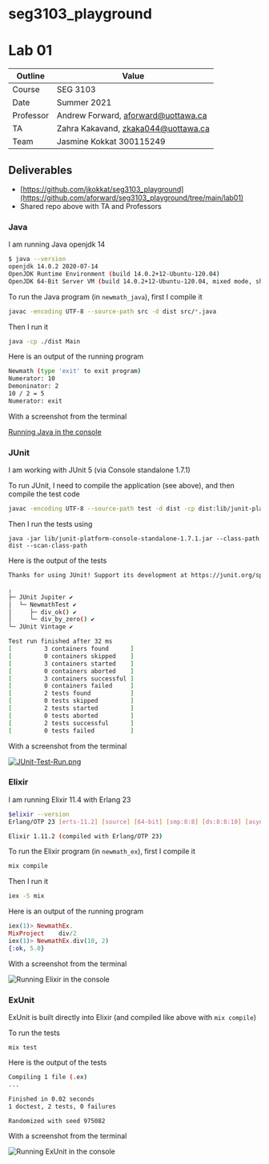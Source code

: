 # seg3103_playground
# Lab 01

| Outline | Value |
| --- | --- |
| Course | SEG 3103 |
| Date | Summer 2021 |
| Professor | Andrew Forward, aforward@uottawa.ca |
| TA | Zahra Kakavand, zkaka044@uottawa.ca |
| Team | Jasmine Kokkat 300115249<br> |

## Deliverables

* [https://github.com/jkokkat/seg3103_playground](https://github.com/aforward/seg3103_playground/tree/main/lab01)
* Shared repo above with TA and Professors

### Java

I am running Java openjdk 14

```bash
$ java --version
openjdk 14.0.2 2020-07-14
OpenJDK Runtime Environment (build 14.0.2+12-Ubuntu-120.04)
OpenJDK 64-Bit Server VM (build 14.0.2+12-Ubuntu-120.04, mixed mode, sharing)
```

To run the Java program (in `newmath_java`), first I compile it

```bash
javac -encoding UTF-8 --source-path src -d dist src/*.java
```

Then I run it

```bash
java -cp ./dist Main
```

Here is an output of the running program

```bash
Newmath (type 'exit' to exit program)
Numerator: 10
Demoninator: 2
10 / 2 = 5
Numerator: exit
```

With a screenshot from the terminal

[Running Java in the console](assets/java_main.png)


### JUnit

I am working with JUnit 5 (via Console standalone 1.7.1)

To run JUnit, I need to compile the application (see above), and then compile the test code

```bash
javac -encoding UTF-8 --source-path test -d dist -cp dist:lib/junit-platform-console-standalone-1.7.1.jar test/*.java
```

Then I run the tests using

```
java -jar lib/junit-platform-console-standalone-1.7.1.jar --class-path dist --scan-class-path
```

Here is the output of the tests

```bash
Thanks for using JUnit! Support its development at https://junit.org/sponsoring

╷
├─ JUnit Jupiter ✔
│  └─ NewmathTest ✔
│     ├─ div_ok() ✔
│     └─ div_by_zero() ✔
└─ JUnit Vintage ✔

Test run finished after 32 ms
[         3 containers found      ]
[         0 containers skipped    ]
[         3 containers started    ]
[         0 containers aborted    ]
[         3 containers successful ]
[         0 containers failed     ]
[         2 tests found           ]
[         0 tests skipped         ]
[         2 tests started         ]
[         0 tests aborted         ]
[         2 tests successful      ]
[         0 tests failed          ]
```

With a screenshot from the terminal

[![JUnit-Test-Run.png](https://i.postimg.cc/vm4FTStM/JUnit-Test-Run.png)](https://postimg.cc/NyvPPDnP)


### Elixir

I am running Elixir 11.4 with Erlang 23

```bash
$elixir --version
Erlang/OTP 23 [erts-11.2] [source] [64-bit] [smp:8:8] [ds:8:8:10] [async-threads:1] [hipe]

Elixir 1.11.2 (compiled with Erlang/OTP 23)
```

To run the Elixir program (in `newmath_ex`), first I compile it

```bash
mix compile
```

Then I run it

```bash
iex -S mix
```

Here is an output of the running program

```elixir
iex(1)> NewmathEx.
MixProject    div/2
iex(1)> NewmathEx.div(10, 2)
{:ok, 5.0}
```

With a screenshot from the terminal

![Running Elixir in the console](assets/elixir_iex.png)

### ExUnit

ExUnit is built directly into Elixir (and compiled like above with `mix compile`)

To run the tests

```
mix test
```

Here is the output of the tests

```bash
Compiling 1 file (.ex)
...

Finished in 0.02 seconds
1 doctest, 2 tests, 0 failures

Randomized with seed 975082
```

With a screenshot from the terminal

![Running ExUnit in the console](assets/exunit_main.png)

